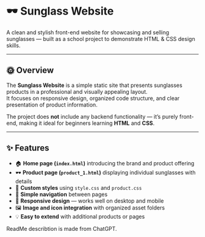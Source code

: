 # 🕶️ Sunglass Website

A clean and stylish front-end website for showcasing and selling sunglasses — built as a school project to demonstrate HTML & CSS design skills.

---

## 🌞 Overview

The **Sunglass Website** is a simple static site that presents sunglasses products in a professional and visually appealing layout.  
It focuses on responsive design, organized code structure, and clear presentation of product information.

The project does **not** include any backend functionality — it’s purely front-end, making it ideal for beginners learning **HTML** and **CSS**.

---

## ✨ Features

- 🏠 **Home page (`index.html`)** introducing the brand and product offering  
- 🕶️ **Product page (`product_1.html`)** displaying individual sunglasses with details  
- 🎨 **Custom styles** using `style.css` and `product.css`  
- 🧭 **Simple navigation** between pages  
- 📱 **Responsive design** — works well on desktop and mobile  
- 🖼️ **Image and icon integration** with organized asset folders  
- 💡 **Easy to extend** with additional products or pages


ReadMe describtion is made from ChatGPT.
